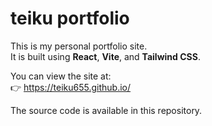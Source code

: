 # teiku portfolio

This is my personal portfolio site.  
It is built using **React**, **Vite**, and **Tailwind CSS**.

You can view the site at:  
👉 https://teiku655.github.io/

The source code is available in this repository.
